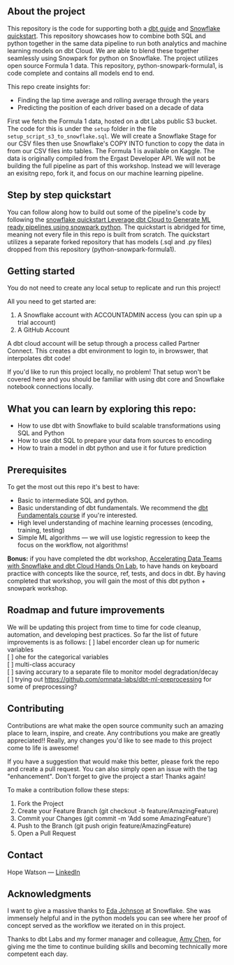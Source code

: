 
## About the project
This repository is the code for supporting both a [dbt guide](https://docs.getdbt.com/guides/dbt-ecosystem/dbt-python-snowpark/1-overview-dbt-python-snowpark) and [Snowflake quickstart](https://quickstarts.snowflake.com/guide/leverage_dbt_cloud_to_generate_ml_ready_pipelines_using_snowpark_python/index.html?index=..%2F..index#0). 
This repository showcases how to combine both SQL and python together in the same data pipeline to run both analytics and machine learning models on dbt Cloud. We are able to blend these together seamlessly using Snowpark for python on Snowflake.
The project utilizes open source Formula 1 data. This repository, python-snowpark-formula1, is code complete and contains all models end to end.


This repo create insights for:
- Finding the lap time average and rolling average through the years
- Predicting the position of each driver based on a decade of data

First we fetch the Formula 1 data, hosted on a dbt Labs public S3 bucket. The code for this is under the `setup` folder in the file `setup_script_s3_to_snowflake.sql`. 
We will create a Snowflake Stage for our CSV files then use Snowflake's COPY INTO function to copy the data in from our CSV files into tables. The Formula 1 is available on Kaggle. The data is originally compiled from the Ergast Developer API. 
We will not be building the full pipeline as part of this workshop. Instead we will leverage an exisitng repo, fork it, and focus on our machine learning pipeline.

## Step by step quickstart
You can follow along how to build out some of the pipeline's code by following the [snowflake quickstart Leverage dbt Cloud to Generate ML ready pipelines using snowpark python](https://quickstarts.snowflake.com/guide/leverage_dbt_cloud_to_generate_ml_ready_pipelines_using_snowpark_python/index.html?index=..%2F..index#0).
The quickstart is abridged for time, meaning not every file in this repo is built from scratch. The quickstart utilizes a separate forked repository that has models (.sql and .py files) dropped from this repository (python-snowpark-formula1).

## Getting started
You do not need to create any local setup to replicate and run this project! 

All you need to get started are:
1. A Snowflake account with ACCOUNTADMIN access (you can spin up a trial account)
2. A GitHub Account

A dbt cloud account will be setup through a process called Partner Connect. This creates a dbt environment to login to, in browswer, that interpolates dbt code!

If you'd like to run this project locally, no problem! That setup won't be covered here and you should be familiar with using dbt core and Snowflake notebook connections locally. 

## What you can learn by exploring this repo:
- How to use dbt with Snowflake to build scalable transformations using SQL and Python
- How to use dbt SQL to prepare your data from sources to encoding
- How to train a model in dbt python and use it for future prediction

## Prerequisites 
To get the most out this repo it's best to have:
- Basic to intermediate SQL and python.
- Basic understanding of dbt fundamentals. We recommend the [dbt Fundamentals course](https://courses.getdbt.com/courses/fundamentals) if you're interested.
-  High level understanding of machine learning processes (encoding, training, testing)
- Simple ML algorithms — we will use logistic regression to keep the focus on the workflow, not algorithms!

**Bonus:** if you have completed the dbt workshop, [Accelerating Data Teams with Snowflake and dbt Cloud Hands On Lab](https://quickstarts.snowflake.com/guide/accelerating_data_teams_with_snowflake_and_dbt_cloud_hands_on_lab/index.html?index=..%2F..index#0), to have hands on keyboard practice with concepts like the source, ref, tests, and docs in dbt. 
By having completed that workshop, you will gain the most of this dbt python + snowpark workshop.

## Roadmap and future improvements
We will be updating this project from time to time for code cleanup, automation, and developing best practices.
So far the list of future improvements is as follows:
[ ] label encorder clean up for numeric variables <br>
[ ] ohe for the categorical variables <br>
[ ] multi-class accuracy <br>
[ ] saving accurary to a separate file to monitor model degradation/decay <br> 
[ ] trying out https://github.com/omnata-labs/dbt-ml-preprocessing for some of preprocessing?

## Contributing
Contributions are what make the open source community such an amazing place to learn, inspire, and create. Any contributions you make are greatly appreciated!! 
Really, any changes you'd like to see made to this project come to life is awesome!

If you have a suggestion that would make this better, please fork the repo and create a pull request. You can also simply open an issue with the tag "enhancement". Don't forget to give the project a star! Thanks again!

To make a contribution follow these steps:
1. Fork the Project
2. Create your Feature Branch (git checkout -b feature/AmazingFeature)
3. Commit your Changes (git commit -m 'Add some AmazingFeature')
4. Push to the Branch (git push origin feature/AmazingFeature)
5. Open a Pull Request

## Contact
Hope Watson &mdash; [LinkedIn](https://www.linkedin.com/in/hopewatson/)

## Acknowledgments

I want to give a massive thanks to [Eda Johnson](https://www.linkedin.com/in/eda-johnson-saa-csa-pmp-0a2783/) at Snowflake. She was immensely helpful and in the python models you can see where her proof of concept served as the workflow we iterated on in this project.

Thanks to dbt Labs and my former manager and colleague, [Amy Chen](https://www.linkedin.com/in/yuanamychen/), for giving me the time to continue building skills and becoming technically more competent each day.
